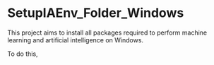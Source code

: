 # SetupIAEnv_Folder_Windows

This project aims to install all packages required to perform machine learning and artificial intelligence on Windows.

To do this, 
